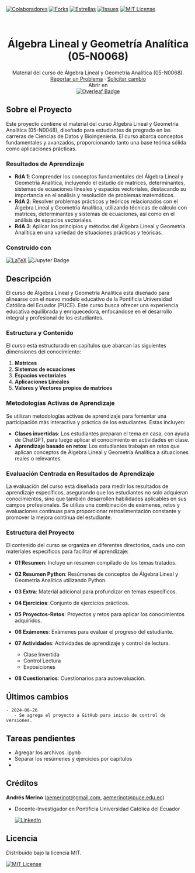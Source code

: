 <!-- Encabezado -->
[![Colaboradores][contributors-shield]][contributors-url]
[![Forks][forks-shield]][forks-url]
[![Estrellas][stars-shield]][stars-url]
[![Issues][issues-shield]][issues-url]
[![MIT License][license-shield]][license-url]

<!-- Título -->
<br />
<div align="center">

<h1 align="center">Álgebra Lineal y Geometría Analítica (05-N0068)</h1>
  <p align="center">
    Material del curso de Álgebra Lineal y Geometría Analítica (05-N0068).
    <br />
    <a href="https://github.com/ECFM-PUCE/AlgebraLineal-05-N0048/issues">Reportar un Problema</a>
    ·
    <a href="https://github.com/ECFM-PUCE/AlgebraLineal-05-N0048/issues">Solicitar cambio</a>
    <br />
    Abrir en 
    <br />
    <a href="https://www.overleaf.com/read/fqdzbzkfkjsq#a066bd">
    <img src="https://img.shields.io/badge/Overleaf-47A141?logo=overleaf&logoColor=fff&style=for-the-badge" alt="Overleaf Badge">
    </a>
  </p>
</div>

<!-- Cuerpo -->
## Sobre el Proyecto

Este proyecto contiene el material del curso Álgebra Lineal y Geometría Analítica (05-N0048), diseñado para estudiantes de pregrado en las carreras de Ciencias de Datos y Bioingeniería. El curso abarca conceptos fundamentales y avanzados, proporcionando tanto una base teórica sólida como aplicaciones prácticas.

### Resultados de Aprendizaje
- **RdA 1**: Comprender los conceptos fundamentales del Álgebra Lineal y Geometría Analítica, incluyendo el estudio de matrices, determinantes, sistemas de ecuaciones lineales y espacios vectoriales, destacando su importancia en el análisis y resolución de problemas matemáticos.
- **RdA 2**: Resolver problemas prácticos y teóricos relacionados con el Álgebra Lineal y Geometría Analítica, utilizando técnicas de cálculo con matrices, determinantes y sistemas de ecuaciones, así como en el análisis de espacios vectoriales.
- **RdA 3**: Aplicar los principios y métodos del Álgebra Lineal y Geometría Analítica en una variedad de situaciones prácticas y teóricas.


### Construido con

[![LaTeX][LaTeX]][LaTeX-url]
![Jupyter Badge](https://img.shields.io/badge/Jupyter-F37626?logo=jupyter&logoColor=fff&style=for-the-badge)

## Descripción

El curso de Álgebra Lineal y Geometría Analítica está diseñado para alinearse con el nuevo modelo educativo de la Pontificia Universidad Católica del Ecuador (PUCE). Este curso busca ofrecer una experiencia educativa equilibrada y enriquecedora, enfocándose en el desarrollo integral y profesional de los estudiantes.

### Estructura y Contenido

El curso está estructurado en capítulos que abarcan las siguientes dimensiones del conocimiento:

1. **Matrices**
2. **Sistemas de ecuaciones**
3. **Espacios vectoriales**
4. **Aplicaciones Lineales**
5. **Valores y Vectores propios de matrices**

### Metodologías Activas de Aprendizaje

Se utilizan metodologías activas de aprendizaje para fomentar una participación más interactiva y práctica de los estudiantes. Estas incluyen:

- **Clases invertidas**: Los estudiantes preparan el tema en casa, con ayuda de ChatGPT, para luego aplicar el conocimiento en actividades en clase.
- **Aprendizaje basado en retos**: Los estudiantes trabajan en retos que aplican conceptos de Álgebra Lineal y Geometría Analítica a situaciones reales o relevantes.

### Evaluación Centrada en Resultados de Aprendizaje

La evaluación del curso está diseñada para medir los resultados de aprendizaje específicos, asegurando que los estudiantes no solo adquieran conocimientos, sino que también desarrollen habilidades aplicables en sus campos profesionales. Se utiliza una combinación de exámenes, retos y evaluaciones continuas para proporcionar retroalimentación constante y promover la mejora continua del estudiante.

### Estructura del Proyecto
El contenido del curso se organiza en diferentes directorios, cada uno con materiales específicos para facilitar el aprendizaje:

- **01 Resumen**: Incluye un resumen compilado de los temas tratados.

- **02 Resumen Python**: Resúmenes de conceptos de Álgebra Lineal y Geometría Analítica utilizando Python.

- **03 Extra**: Material adicional para profundizar en temas específicos.

- **04 Ejercicios**: Conjunto de ejercicios prácticos.

- **05 Proyectos-Retos**: Proyectos y retos para aplicar los conocimientos adquiridos.

- **06 Exámenes**: Exámenes para evaluar el progreso del estudiante.

- **07 Actividades**: Actividades de aprendizaje y control de lectura.
  - Clase Invertida
  - Control Lectura
  - Exposiciones

- **08 Cuestionarios**: Cuestionarios para autoevaluación.

## Últimos cambios

```
- 2024-06-26
   - Se agrega el proyecto a GitHub para inicio de control de versiones.
```

## Tareas pendientes

- Agregar los archivos .ipynb
- Separar los resúmenes y ejercicios por capítulos
- 

## Créditos

**Andrés Merino** (aemerinot@gmail.com, aemerinot@puce.edu.ec) 

- Docente-Investigador en Pontificia Universidad Católica del Ecuador
  
  [![LinkedIn][linkedin-shield]][linkedin-url-aemt]


## Licencia

Distribuido bajo la licencia MIT. 

[![MIT License][license-shield]][license-url]




<!-- MARKDOWN LINKS & IMAGES -->
[contributors-shield]: https://img.shields.io/github/contributors/ECFM-PUCE/AlgebraLineal-05-N0048.svg?style=for-the-badge
[contributors-url]: https://github.com/ECFM-PUCE/AlgebraLineal-05-N0048/graphs/contributors
[forks-shield]: https://img.shields.io/github/forks/ECFM-PUCE/AlgebraLineal-05-N0048.svg?style=for-the-badge
[forks-url]: https://github.com/ECFM-PUCE/AlgebraLineal-05-N0048/forks
[stars-shield]: https://img.shields.io/github/stars/ECFM-PUCE/AlgebraLineal-05-N0048?style=for-the-badge
[stars-url]: https://github.com/ECFM-PUCE/AlgebraLineal-05-N0048/stargazers
[issues-shield]: https://img.shields.io/github/issues/ECFM-PUCE/AlgebraLineal-05-N0048.svg?style=for-the-badge
[issues-url]: https://github.com/ECFM-PUCE/AlgebraLineal-05-N0048/issues
[license-shield]: https://img.shields.io/github/license/ECFM-PUCE/AlgebraLineal-05-N0048.svg?style=for-the-badge
[license-url]: https://es.wikipedia.org/wiki/Licencia_MIT
[linkedin-shield]: https://img.shields.io/badge/linkedin-%230077B5.svg?style=for-the-badge&logo=linkedin&logoColor=white
[linkedin-url-aemt]: https://www.linkedin.com/in/andrés-merino-010a9b12b/
[LaTeX]: https://img.shields.io/badge/LaTeX-008080?logo=latex&logoColor=fff&style=for-the-badge
[LaTeX-url]: https://www.latex-project.org/